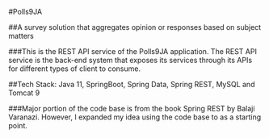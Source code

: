 #Polls9JA

##A survey solution that aggregates opinion or responses based on subject matters

###This is the REST API service of the Polls9JA application. The REST API service is the back-end system that exposes its services through its APIs for different types of client to consume.

##Tech Stack: Java 11, SpringBoot, Spring Data, Spring REST, MySQL and Tomcat 9

###Major portion of the code base is from the book Spring REST by Balaji Varanazi. However, I expanded my idea using the code base to as a starting point.